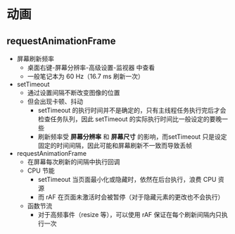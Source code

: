 # 动画

## requestAnimationFrame

- 屏幕刷新频率
  - 桌面右键-屏幕分辨率-高级设置-监视器 中查看
  - 一般笔记本为 60 Hz（16.7 ms 刷新一次）
- setTimeout
  - 通过设置间隔不断改变图像的位置
  - 但会出现卡顿、抖动
    - setTimeout 的执行时间并不是确定的，只有主线程任务执行完后才会检查任务队列，因此 setTimeout 的实际执行时间比一般设定的要晚一些
    - 刷新频率受 **屏幕分辨率** 和 **屏幕尺寸** 的影响，而setTimeout 只是设定固定的时间间隔，因此可能和屏幕刷新不一致而导致丢帧
- requestAnimationFrame
  - 在屏幕每次刷新的间隔中执行回调
  - CPU 节能
    - setTimeout 当页面最小化或隐藏时，依然在后台执行，浪费 CPU 资源
    - 而 rAF 在页面未激活时会被暂停（对于隐藏元素的更改也不会执行）
  - 函数节流
    - 对于高频事件（resize 等），可以使用 rAF 保证在每个刷新间隔内只执行一次

